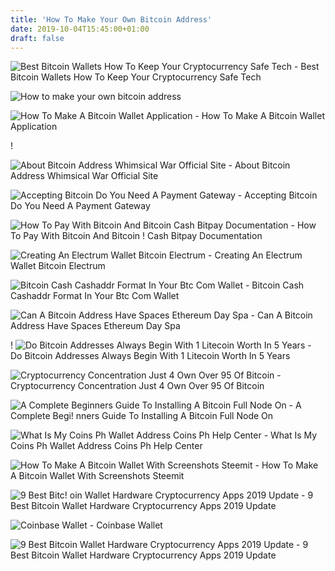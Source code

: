 ```yaml
---
title: 'How To Make Your Own Bitcoin Address'
date: 2019-10-04T15:45:00+01:00
draft: false
---
```


![Best Bitcoin Wallets How To Keep Your Cryptocurrency Safe Tech - ](https://www.techadvisor.co.uk/cmsdata/features/3672337/blockchaininfomain.png "Best Bitcoin Wallets How To Keep Your Cryptocurrency Safe Tech | How to make your own bitcoin address") Best Bitcoin Wallets How To Keep Your Cryptocurrency Safe Tech

![How to make your own bitcoin address](https://i.ytimg.com/vi/sRhSPszfHTo/maxresdefault.jpg "How to make your own bitcoin address") 

![How To Make A Bitcoin Wallet Application - ](https://1.bp.blogspot.com/-M2ZQEbj-hlw/XTKyG1ChjxI/AAAAAAAAAC4/RRuy5QaaRGMPF331c1HfogTN9tgogZUXgCLcBGAs/s640/Bitcoin%2BWallet%2BApplication.jpg "How To Make A Bitcoin Wallet Application | How to make your own bitcoin address") How To Make A Bitcoin Wallet Application

!

![About Bitcoin Address Whimsical War Official Site - ](https://whimsicalwar.com/assets/images/bitcoin_ss_2_en.jpg "About Bitcoin Address Whimsical War Official Site | How to make your own bitcoin address") About Bitcoin Address Whimsical War Official Site

![Accepting Bitcoin Do You Need A Payment Gateway - ](https://miro.medium.com/max/1260/1*P8ajBnm1W8rfv-f3OBSzQg.png "Accepting Bitcoin Do You Need A Payment Gateway | How to make your own bitcoin address") Accepting Bitcoin Do You Need A Payment Gateway

![How To Pay With Bitcoin And Bitcoin Cash Bitpay Documentation - ](https://bitpay.com/images/bitpay-wallet-download.97907fb0.jpg "How To Pay With Bitcoin And Bitcoin Cash Bitpay Documentation | How to make your own bitcoin address") How To Pay With Bitcoin And Bitcoin ! Cash Bitpay Documentation

![Creating An Electrum Wallet Bitcoin Electrum - ](! "Creating An Electrum Wallet Bitcoin Electrum | How to make your own bitcoin address") Creating An Electrum Wallet Bitcoin Electrum

![Bitcoin Cash Cashaddr Format In Your Btc Com Wallet - ](https://miro.medium.com/max/700/1*Kqz2dD7QWVktfXATR-RHZA.png "Bitcoin Cash Cashaddr Format In Your Btc Com Wallet | How to make your own bitcoin address") Bitcoin Cash Cashaddr Format In Your Btc Com Wallet

![Can A Bitcoin Address Have Spaces Ethereum Day Spa - ](https://cdn-images-1.medium.com/max/2000/1*xSqdGJsy-2hK1YVsgjPoLQ.png "Can A Bitcoin Address Have Spaces Ethereum Day Spa | How to make your own bitcoin address") Can A Bitcoin Address Have Spaces Ethereum Day Spa

! ![Do Bitcoin Addresses Always Begin With 1 Litecoin Worth In 5 Years - ](https://i.redd.it/oj8iwbqdawe01.png "Do Bitcoin Addresses Always Begin With 1 Litecoin Worth In 5 Years | How to make your own bitcoin address") Do Bitcoin Addresses Always Begin With 1 Litecoin Worth In 5 Years

![Cryptocurrency Concentration Just 4 Own Over 95 Of Bitcoin - ](http://www.zerohedge.com/sites/default/files/images/user3303/imageroot/2017/09/18/20170919_btc.jpg "Cryptocurrency Concentration Just 4 Own Over 95 Of Bitcoin | How to make your own bitcoin address") Cryptocurrency Concentration Just 4 Own Over 95 Of Bitcoin

![A Complete Beginners Guide To Installing A Bitcoin Full Node On - ](https://hackernoon.com/hn-images/1*PMTiLtVBkpDo_bjr7KSQvg.png "A Complete Beginners Guide To Installing A Bitcoin F!   ull Node On | How to make your own bitcoin address") A Complete Begi! nners Guide To Installing A Bitcoin Full Node On

![What Is My Coins Ph Wallet Address Coins Ph Help Center - ](https://support.coins.ph/hc/article_attachments/360000310721/mceclip0.png "What Is My Coins Ph Wallet Address Coins Ph Help Center | How to make your own bitcoin address") What Is My Coins Ph Wallet Address Coins Ph Help Center

![How To Make A Bitcoin Wallet With Screenshots Steemit - ](https://steemitimages.com/640x0/https://steemitimages.com/DQmehq2d6oAxEovQHpnum5bJsg8Nf4jZ5VRuiJMobxcr3iE/Screen%20Shot%202017-08-29%20at%2012.24.02%20AM.png "How To Make A Bitcoin Wallet With Screenshots Steemit | How to make your own bitcoin address") How To Make A Bitcoin Wallet With Screenshots Steemit

![9 Best Bitc!   oin Wallet Hardware Cryptocurrency Apps 2019 Update - ](https://www.buybitcoinworldwide.com/img/buyeth/mew.png "9 Best Bitcoin Wallet Hardware Cryptocurrency Apps 2019 Update | How to make your own bitcoin address") 9 Best Bitcoin Wallet Hardware Cryptocurrency Apps 2019 Update

![Coinbase Wallet - ](https://wallet.coinbase.com/assets/images/hero/wallet-image.png "Coinbase Wallet | How to make your own bitcoin address") Coinbase Wallet

![9 Best Bitcoin Wallet Hardware Cryptocurrency Apps 2019 Update - ](https://www.buybitcoinworldwide.com/wp-content/uploads/2017/06/Screen-Shot-2017-06-10-at-12.16.44-PM-1024x427.png "9 Best Bitcoin Wallet Hardware Cryptocurrency Apps 2019 Update | How to make your own bitcoin address") 9 Best Bitcoin Wallet Hardware Cryptocurrency Apps 2019 Update